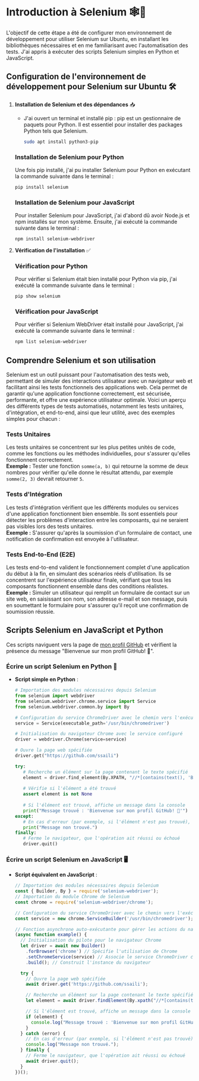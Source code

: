 # Introduction à Selenium 🕸️🔧

L'objectif de cette étape a été de configurer mon environnement de développement pour utiliser Selenium sur Ubuntu, en installant les bibliothèques nécessaires et en me familiarisant avec l'automatisation des tests. J'ai appris à exécuter des scripts Selenium simples en Python et JavaScript.

## Configuration de l'environnement de développement pour Selenium sur Ubuntu 🛠️

1. **Installation de Selenium et des dépendances** 📥
   - J'ai ouvert un terminal et installé pip :
     pip est un gestionnaire de paquets pour Python. Il est essentiel pour installer des packages Python tels que Selenium.
     ```bash
     sudo apt install python3-pip
     ```
   ### Installation de Selenium pour Python

    Une fois pip installé, j'ai pu installer Selenium pour Python en exécutant la commande suivante dans le terminal :
    ```bash
    pip install selenium
    ```
  
    ### Installation de Selenium pour JavaScript
    
    Pour installer Selenium pour JavaScript, j'ai d'abord dû avoir Node.js et npm installés sur mon système. Ensuite, j'ai exécuté la commande suivante dans le terminal :
    ```bash
    npm install selenium-webdriver
    ```

2. **Vérification de l'installation** ✅
    ### Vérification pour Python

    Pour vérifier si Selenium était bien installé pour Python via pip, j'ai exécuté la commande suivante dans le terminal :
    
    ```bash
    pip show selenium
    ```
    ### Vérification pour JavaScript

    Pour vérifier si Selenium WebDriver était installé pour JavaScript, j'ai exécuté la commande suivante dans le terminal :
    ```bash
    npm list selenium-webdriver
    ```

## Comprendre Selenium et son utilisation

Selenium est un outil puissant pour l'automatisation des tests web, permettant de simuler des interactions utilisateur avec un navigateur web et facilitant ainsi les tests fonctionnels des applications web. Cela permet de garantir qu'une application fonctionne correctement, est sécurisée, performante, et offre une expérience utilisateur optimale. Voici un aperçu des différents types de tests automatisés, notamment les tests unitaires, d'intégration, et end-to-end, ainsi que leur utilité, avec des exemples simples pour chacun :

### Tests Unitaires
Les tests unitaires se concentrent sur les plus petites unités de code, comme les fonctions ou les méthodes individuelles, pour s'assurer qu'elles fonctionnent correctement.  
**Exemple :** Tester une fonction `somme(a, b)` qui retourne la somme de deux nombres pour vérifier qu'elle donne le résultat attendu, par exemple `somme(2, 3)` devrait retourner `5`.

### Tests d'Intégration
Les tests d'intégration vérifient que les différents modules ou services d'une application fonctionnent bien ensemble. Ils sont essentiels pour détecter les problèmes d'interaction entre les composants, qui ne seraient pas visibles lors des tests unitaires.  
**Exemple :** S'assurer qu'après la soumission d'un formulaire de contact, une notification de confirmation est envoyée à l'utilisateur.

### Tests End-to-End (E2E)
Les tests end-to-end valident le fonctionnement complet d'une application du début à la fin, en simulant des scénarios réels d'utilisation. Ils se concentrent sur l'expérience utilisateur finale, vérifiant que tous les composants fonctionnent ensemble dans des conditions réalistes.  
**Exemple :** Simuler un utilisateur qui remplit un formulaire de contact sur un site web, en saisissant son nom, son adresse e-mail et son message, puis en soumettant le formulaire pour s'assurer qu'il reçoit une confirmation de soumission réussie.

## Scripts Selenium en JavaScript et Python

Ces scripts naviguent vers la page de [mon profil GitHub](https://github.com/ssaili) et vérifient la présence du message "Bienvenue sur mon profil GitHub! 👋".

### Écrire un script Selenium en Python 🐍

- **Script simple en Python** :
  ```python
  # Importation des modules nécessaires depuis Selenium
  from selenium import webdriver
  from selenium.webdriver.chrome.service import Service
  from selenium.webdriver.common.by import By

  # Configuration du service ChromeDriver avec le chemin vers l'exécutable
  service = Service(executable_path='/usr/bin/chromedriver')

  # Initialisation du navigateur Chrome avec le service configuré
  driver = webdriver.Chrome(service=service)

  # Ouvre la page web spécifiée
  driver.get("https://github.com/ssaili")

  try:
     # Recherche un élément sur la page contenant le texte spécifié
     element = driver.find_element(By.XPATH, "//*[contains(text(), 'Bienvenue sur mon profil GitHub! 👋')]")
    
     # Vérifie si l'élément a été trouvé
     assert element is not None
    
     # Si l'élément est trouvé, affiche un message dans la console
     print("Message trouvé : 'Bienvenue sur mon profil GitHub! 👋'")
  except:
     # En cas d'erreur (par exemple, si l'élément n'est pas trouvé), affiche un message d'erreur
     print("Message non trouvé.")
  finally:
     # Ferme le navigateur, que l'opération ait réussi ou échoué
     driver.quit()
  ```

### Écrire un script Selenium en JavaScript 🖥️

- **Script équivalent en JavaScript** :

  ```javascript
  // Importation des modules nécessaires depuis Selenium
  const { Builder, By } = require('selenium-webdriver');
  // Importation du module Chrome de Selenium
  const chrome = require('selenium-webdriver/chrome');

  // Configuration du service ChromeDriver avec le chemin vers l'exécutable
  const service = new chrome.ServiceBuilder('/usr/bin/chromedriver');

  // Fonction asynchrone auto-exécutante pour gérer les actions du navigateur
  (async function example() {
    // Initialisation du pilote pour le navigateur Chrome
    let driver = await new Builder()
      .forBrowser('chrome') // Spécifie l'utilisation de Chrome
      .setChromeService(service) // Associe le service ChromeDriver configuré
      .build(); // Construit l'instance du navigateur

    try {
      // Ouvre la page web spécifiée
      await driver.get('https://github.com/ssaili');

      // Recherche un élément sur la page contenant le texte spécifié
      let element = await driver.findElement(By.xpath("//*[contains(text(), 'Bienvenue sur mon profil GitHub! 👋')]"));

      // Si l'élément est trouvé, affiche un message dans la console
      if (element) {
        console.log("Message trouvé : 'Bienvenue sur mon profil GitHub! 👋'");
      }
    } catch (error) {
      // En cas d'erreur (par exemple, si l'élément n'est pas trouvé), affiche un message d'erreur
      console.log("Message non trouvé.");
    } finally {
      // Ferme le navigateur, que l'opération ait réussi ou échoué
      await driver.quit();
    }
  })();
  ```
